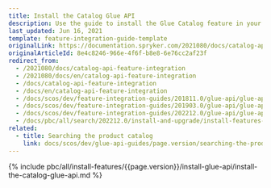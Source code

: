 ```yaml
---
title: Install the Catalog Glue API
description: Use the guide to install the Glue Catalog feature in your project.
last_updated: Jun 16, 2021
template: feature-integration-guide-template
originalLink: https://documentation.spryker.com/2021080/docs/catalog-api-feature-integration
originalArticleId: 8e4c8246-966e-4f6f-b8e8-6e76cc2af23f
redirect_from:
  - /2021080/docs/catalog-api-feature-integration
  - /2021080/docs/en/catalog-api-feature-integration
  - /docs/catalog-api-feature-integration
  - /docs/en/catalog-api-feature-integration
  - /docs/scos/dev/feature-integration-guides/201811.0/glue-api/glue-api-catalog-feature-integration.html
  - /docs/scos/dev/feature-integration-guides/201903.0/glue-api/glue-api-catalog-feature-integration.html
  - /docs/scos/dev/feature-integration-guides/202212.0/glue-api/glue-api-catalog-feature-integration.html
  - /docs/pbc/all/search/202212.0/install-and-upgrade/install-features-and-glue-api/install-the-catalog-glue-api.html
related:
  - title: Searching the product catalog
    link: docs/scos/dev/glue-api-guides/page.version/searching-the-product-catalog.html
---
```


{% include pbc/all/install-features/{{page.version}}/install-glue-api/install-the-catalog-glue-api.md %} <!-- To edit, see /_includes/pbc/all/install-features/202212.0/install-glue-api/install-the-catalog-glue-api.md -->
